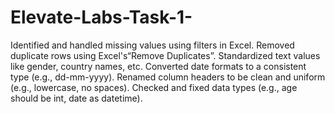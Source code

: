 # Elevate-Labs-Task-1-
Identified and handled missing values using filters in Excel.
Removed duplicate rows using Excel's“Remove Duplicates”.
Standardized text values like gender, country names, etc.
Converted date formats to a consistent type (e.g., dd-mm-yyyy).
Renamed column headers to be clean and uniform (e.g., lowercase, no spaces).
Checked and fixed data types (e.g., age should be int, date as datetime).
